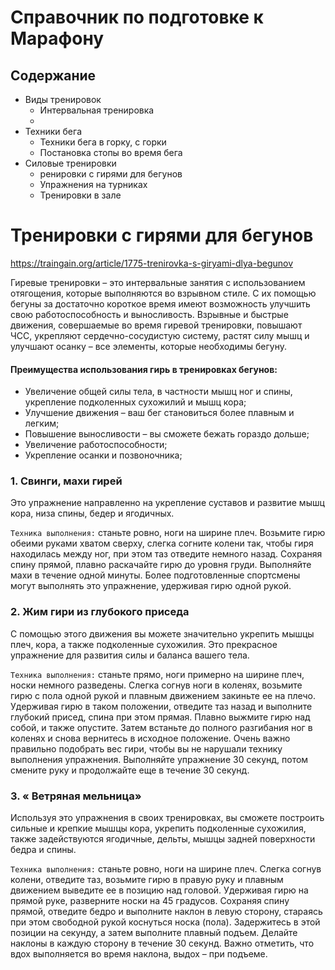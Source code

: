 # Справочник по подготовке к Марафону

## Содержание
- Виды тренировок
  - Интервальная тренировка
  - 
- Техники бега
  - Техники бега в горку, с горки
  - Постановка стопы во время бега
- Силовые тренировки
  - ренировки с гирями для бегунов
  - Упражнения на турниках
  - Тренировки в зале




# Тренировки с гирями для бегунов

https://traingain.org/article/1775-trenirovka-s-giryami-dlya-begunov


Гиревые тренировки – это интервальные занятия с использованием отягощения, которые выполняются во взрывном стиле. 
С их помощью бегуны за достаточно короткое время имеют возможность улучшить свою работоспособность и выносливость. 
Взрывные и быстрые движения, совершаемые во время гиревой тренировки, повышают ЧСС, укрепляют сердечно-сосудистую систему, растят силу мышц и улучшают осанку – все элементы, которые необходимы бегуну. 

#### Преимущества использования гирь в тренировках бегунов:
- Увеличение общей силы тела, в частности мышц ног и спины, укрепление подколенных сухожилий и мышц кора;
- Улучшение движения – ваш бег становиться более плавным и легким;
- Повышение выносливости – вы сможете бежать гораздо дольше;
- Увеличение работоспособности;
- Укрепление осанки и позвоночника;

### 1. Свинги, махи гирей
Это упражнение направленно на укрепление суставов и развитие мышц кора, низа спины, бедер и ягодичных.

`Техника выполнения:` станьте ровно, ноги на ширине плеч. Возьмите гирю обеими руками хватом сверху, слегка согните колени так, чтобы гиря находилась между ног, при этом таз отведите немного назад. Сохраняя спину прямой, плавно раскачайте гирю до уровня груди. Выполняйте махи в течение одной минуты. Более подготовленные спортсмены могут выполнять это упражнение, удерживая гирю одной рукой.


### 2. Жим гири из глубокого приседа

С помощью этого движения вы можете значительно укрепить мышцы плеч, кора, а также подколенные сухожилия. Это прекрасное упражнение для развития силы и баланса вашего тела. 

`Техника выполнения:` станьте прямо, ноги примерно на ширине плеч, носки немного разведены. Слегка согнув ноги в коленях, возьмите гирю с пола одной рукой и плавным движением закиньте ее на плечо. Удерживая гирю в таком положении, отведите таз назад и выполните глубокий присед, спина при этом прямая. Плавно выжмите гирю над собой, и также опустите. Затем встаньте до полного разгибания ног в коленях и снова вернитесь в исходное положение. Очень важно правильно подобрать вес гири, чтобы вы не нарушали технику выполнения упражнения. Выполняйте упражнение 30 секунд, потом смените руку и продолжайте еще в течение 30 секунд.

### 3. « Ветряная мельница»

Используя это упражнения в своих тренировках, вы сможете построить сильные и крепкие мышцы кора, укрепить подколенные сухожилия, также задействуются ягодичные, дельты, мышцы задней поверхности бедра и спины. 

`Техника выполнения:` станьте ровно, ноги на ширине плеч. Слегка согнув колени, отведите таз, возьмите гирю в правую руку и плавным движением выведите ее в позицию над головой. Удерживая гирю на прямой руке, разверните носки на 45 градусов. Сохраняя спину прямой, отведите бедро и выполните наклон в левую сторону, стараясь при этом свободной рукой коснуться носка (пола). Задержитесь в этой позиции на секунду, а затем выполните плавный подъем. Делайте наклоны в каждую сторону в течение 30 секунд. Важно отметить, что вдох выполняется во время наклона, выдох – при подъеме.


